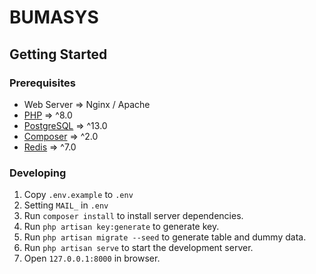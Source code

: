 # BUMASYS
 
## Getting Started

### Prerequisites

- Web Server => Nginx / Apache
- [PHP](https://php.net/) => ^8.0
- [PostgreSQL](https://www.postgresql.org/) => ^13.0
- [Composer](https://getcomposer.org/download/) => ^2.0
- [Redis](https://redis.io/download/) => ^7.0

### Developing

1. Copy `.env.example` to `.env`
2. Setting `MAIL_` in `.env`
3. Run `composer install` to install server dependencies.
4. Run `php artisan key:generate` to generate key.
5. Run `php artisan migrate --seed` to generate table and dummy data.
6. Run `php artisan serve` to start the development server.
7. Open `127.0.0.1:8000` in browser.

